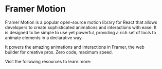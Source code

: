 # Framer Motion

Framer Motion is a popular open-source motion library for React that allows developers to create sophisticated animations and interactions with ease. It is designed to be simple to use yet powerful, providing a rich set of tools to animate elements in a declarative way.

It powers the amazing animations and interactions in Framer, the web builder for creative pros. Zero code, maximum speed.

Visit the following resources to learn more: